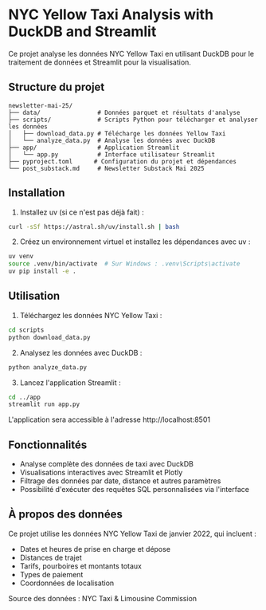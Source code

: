 # NYC Yellow Taxi Analysis with DuckDB and Streamlit

Ce projet analyse les données NYC Yellow Taxi en utilisant DuckDB pour le traitement de données et Streamlit pour la visualisation.

## Structure du projet

```
newsletter-mai-25/
├── data/                # Données parquet et résultats d'analyse
├── scripts/             # Scripts Python pour télécharger et analyser les données
│   ├── download_data.py # Télécharge les données Yellow Taxi
│   └── analyze_data.py  # Analyse les données avec DuckDB
├── app/                 # Application Streamlit
│   └── app.py           # Interface utilisateur Streamlit
├── pyproject.toml      # Configuration du projet et dépendances
└── post_substack.md     # Newsletter Substack Mai 2025
```

## Installation

1. Installez uv (si ce n'est pas déjà fait) :

```bash
curl -sSf https://astral.sh/uv/install.sh | bash
```

2. Créez un environnement virtuel et installez les dépendances avec uv :

```bash
uv venv
source .venv/bin/activate  # Sur Windows : .venv\Scripts\activate
uv pip install -e .
```

## Utilisation

1. Téléchargez les données NYC Yellow Taxi :

```bash
cd scripts
python download_data.py
```

2. Analysez les données avec DuckDB :

```bash
python analyze_data.py
```

3. Lancez l'application Streamlit :

```bash
cd ../app
streamlit run app.py
```

L'application sera accessible à l'adresse http://localhost:8501

## Fonctionnalités

- Analyse complète des données de taxi avec DuckDB
- Visualisations interactives avec Streamlit et Plotly
- Filtrage des données par date, distance et autres paramètres
- Possibilité d'exécuter des requêtes SQL personnalisées via l'interface

## À propos des données

Ce projet utilise les données NYC Yellow Taxi de janvier 2022, qui incluent :
- Dates et heures de prise en charge et dépose
- Distances de trajet
- Tarifs, pourboires et montants totaux
- Types de paiement
- Coordonnées de localisation

Source des données : NYC Taxi & Limousine Commission